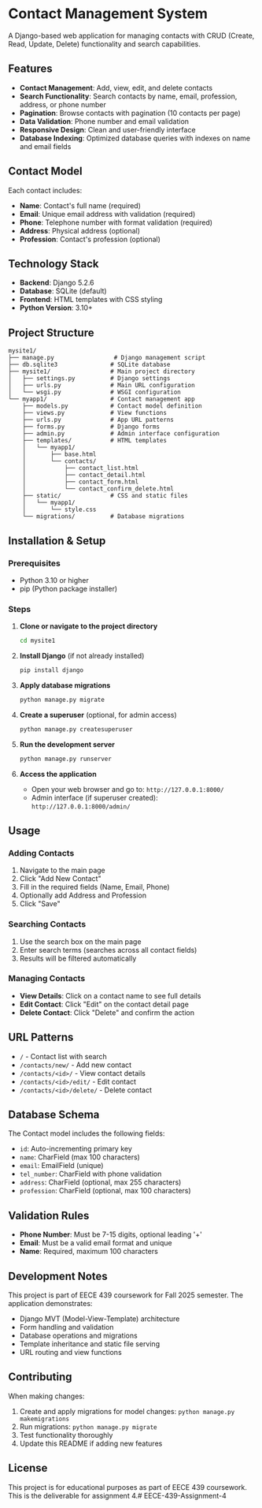# Contact Management System

A Django-based web application for managing contacts with CRUD (Create, Read, Update, Delete) functionality and search capabilities.

## Features

- **Contact Management**: Add, view, edit, and delete contacts
- **Search Functionality**: Search contacts by name, email, profession, address, or phone number
- **Pagination**: Browse contacts with pagination (10 contacts per page)
- **Data Validation**: Phone number and email validation
- **Responsive Design**: Clean and user-friendly interface
- **Database Indexing**: Optimized database queries with indexes on name and email fields

## Contact Model

Each contact includes:
- **Name**: Contact's full name (required)
- **Email**: Unique email address with validation (required)
- **Phone**: Telephone number with format validation (required)
- **Address**: Physical address (optional)
- **Profession**: Contact's profession (optional)

## Technology Stack

- **Backend**: Django 5.2.6
- **Database**: SQLite (default)
- **Frontend**: HTML templates with CSS styling
- **Python Version**: 3.10+

## Project Structure

```
mysite1/
├── manage.py                 # Django management script
├── db.sqlite3               # SQLite database
├── mysite1/                 # Main project directory
│   ├── settings.py          # Django settings
│   ├── urls.py              # Main URL configuration
│   └── wsgi.py              # WSGI configuration
└── myapp1/                  # Contact management app
    ├── models.py            # Contact model definition
    ├── views.py             # View functions
    ├── urls.py              # App URL patterns
    ├── forms.py             # Django forms
    ├── admin.py             # Admin interface configuration
    ├── templates/           # HTML templates
    │   └── myapp1/
    │       ├── base.html
    │       └── contacts/
    │           ├── contact_list.html
    │           ├── contact_detail.html
    │           ├── contact_form.html
    │           └── contact_confirm_delete.html
    ├── static/              # CSS and static files
    │   └── myapp1/
    │       └── style.css
    └── migrations/          # Database migrations
```

## Installation & Setup

### Prerequisites
- Python 3.10 or higher
- pip (Python package installer)

### Steps

1. **Clone or navigate to the project directory**
   ```bash
   cd mysite1
   ```

2. **Install Django** (if not already installed)
   ```bash
   pip install django
   ```

3. **Apply database migrations**
   ```bash
   python manage.py migrate
   ```

4. **Create a superuser** (optional, for admin access)
   ```bash
   python manage.py createsuperuser
   ```

5. **Run the development server**
   ```bash
   python manage.py runserver
   ```

6. **Access the application**
   - Open your web browser and go to: `http://127.0.0.1:8000/`
   - Admin interface (if superuser created): `http://127.0.0.1:8000/admin/`

## Usage

### Adding Contacts
1. Navigate to the main page
2. Click "Add New Contact"
3. Fill in the required fields (Name, Email, Phone)
4. Optionally add Address and Profession
5. Click "Save"

### Searching Contacts
1. Use the search box on the main page
2. Enter search terms (searches across all contact fields)
3. Results will be filtered automatically

### Managing Contacts
- **View Details**: Click on a contact name to see full details
- **Edit Contact**: Click "Edit" on the contact detail page
- **Delete Contact**: Click "Delete" and confirm the action

## URL Patterns

- `/` - Contact list with search
- `/contacts/new/` - Add new contact
- `/contacts/<id>/` - View contact details
- `/contacts/<id>/edit/` - Edit contact
- `/contacts/<id>/delete/` - Delete contact

## Database Schema

The Contact model includes the following fields:
- `id`: Auto-incrementing primary key
- `name`: CharField (max 100 characters)
- `email`: EmailField (unique)
- `tel_number`: CharField with phone validation
- `address`: CharField (optional, max 255 characters)
- `profession`: CharField (optional, max 100 characters)

## Validation Rules

- **Phone Number**: Must be 7-15 digits, optional leading '+'
- **Email**: Must be a valid email format and unique
- **Name**: Required, maximum 100 characters

## Development Notes

This project is part of EECE 439 coursework for Fall 2025 semester. The application demonstrates:
- Django MVT (Model-View-Template) architecture
- Form handling and validation
- Database operations and migrations
- Template inheritance and static file serving
- URL routing and view functions

## Contributing

When making changes:
1. Create and apply migrations for model changes: `python manage.py makemigrations`
2. Run migrations: `python manage.py migrate`
3. Test functionality thoroughly
4. Update this README if adding new features

## License

This project is for educational purposes as part of EECE 439 coursework. This is the deliverable for assignment 4.#   E E C E - 4 3 9 - A s s i g n m e n t - 4  
 